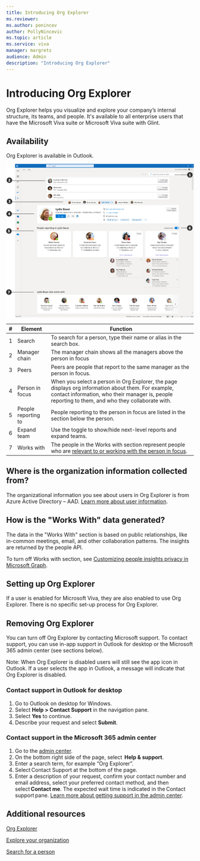 ```yaml
---
title: Introducing Org Explorer
ms.reviewer: 
ms.author: ponincev
author: PollyNincevic
ms.topic: article
ms.service: viva
manager: margrets
audience: Admin
description: "Introducing Org Explorer"
---
```

# Introducing Org Explorer
Org Explorer helps you visualize and explore your company’s internal structure, its teams, and people. It's available to all enterprise users that have the Microsoft Viva suite or Microsoft Viva suite with Glint.

## Availability

Org Explorer is available in Outlook.

![Image of Org Explorer in Outlook for Windows desktop.](../media/org-explorer.jpg)

|#  |Element  |Function
|----------|-----------|------------|
|1    |Search       |To search for a person, type their name or alias in the search box.        |
|2|Manager chain   |The manager chain shows all the managers above the person in focus
|3    |Peers       |Peers are people that report to the same manager as the person in focus.       |
|4    |Person in focus    |When you select a person in Org Explorer, the page displays org information about them. For example, contact information, who their manager is, people reporting to them, and who they collaborate with.      |
|5    |People reporting to       |People reporting to the person in focus are listed in the section below the person.        |
|6    |Expand team       |Use the toggle to show/hide next-level reports and expand teams.         |
7|Works with|The people in the Works with section represent people who are [relevant to or working with the person in focus](/graph/people-insights-overview#including-a-person-as-relevant-or-working-with).|

## Where is the organization information collected from?

The organizational information you see about users in Org Explorer is from Azure Active Directory – AAD. [Learn more about user information](/graph/api/resources/users?).

## How is the "Works With" data generated?

The data in the "Works With" section is based on public relationships, like in-common meetings, email, and other collaboration patterns. The insights are returned by the people API.

To turn off Works with section, see [Customizing people insights privacy in Microsoft Graph](/graph/insights-customize-people-insights-privacy).

## Setting up Org Explorer

If a user is enabled for Microsoft Viva, they are also enabled to use Org Explorer. There is no specific set-up process for Org Explorer.

## Removing Org Explorer

You can turn off Org Explorer by contacting Microsoft support. To contact support, you can use in-app support in Outlook for desktop or the Microsoft 365 admin center (see sections below).

Note: When Org Explorer is disabled users will still see the app icon in Outlook. If a user selects the app in Outlook, a message will indicate that Org Explorer is disabled.

### Contact support in Outlook for desktop

1. Go to Outlook on desktop for Windows.
2. Select **Help > Contact Support** in the navigation pane.
3. Select **Yes** to continue.
4. Describe your request and select **Submit**.  

### Contact support in the Microsoft 365 admin center

1. Go to the [admin center](https://admin.microsoft.com).
2. On the bottom right side of the page, select  **Help & support**.
3. Enter a search term, for example “Org Explorer”.
4. Select Contact Support at the bottom of the page.
5. Enter a description of your request, confirm your contact number and email address, select your preferred contact method, and then select **Contact me**. The expected wait time is indicated in the Contact support pane. [Learn more about getting support in the admin center](/microsoft-365/admin/get-help-support).

## Additional resources

[Org Explorer](https://go.microsoft.com/fwlink/?linkid=2224220)

[Explore your organization](https://go.microsoft.com/fwlink/?linkid=2223751)

[Search for a person](https://go.microsoft.com/fwlink/?linkid=2224126)
